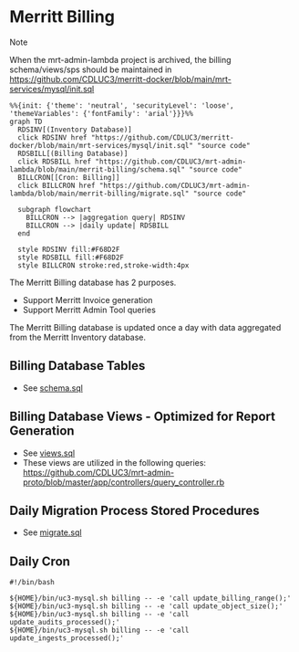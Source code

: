 # Merritt Billing

> [!NOTE]
> When the mrt-admin-lambda project is archived, the billing schema/views/sps should be maintained in 
> https://github.com/CDLUC3/merritt-docker/blob/main/mrt-services/mysql/init.sql

```mermaid
%%{init: {'theme': 'neutral', 'securityLevel': 'loose', 'themeVariables': {'fontFamily': 'arial'}}}%%
graph TD
  RDSINV[(Inventory Database)]
  click RDSINV href "https://github.com/CDLUC3/merritt-docker/blob/main/mrt-services/mysql/init.sql" "source code"
  RDSBILL[(Billing Database)]
  click RDSBILL href "https://github.com/CDLUC3/mrt-admin-lambda/blob/main/merrit-billing/schema.sql" "source code"
  BILLCRON[[Cron: Billing]]
  click BILLCRON href "https://github.com/CDLUC3/mrt-admin-lambda/blob/main/merrit-billing/migrate.sql" "source code"

  subgraph flowchart
    BILLCRON --> |aggregation query| RDSINV
    BILLCRON --> |daily update| RDSBILL
  end

  style RDSINV fill:#F68D2F
  style RDSBILL fill:#F68D2F
  style BILLCRON stroke:red,stroke-width:4px
```

The Merritt Billing database has 2 purposes.
- Support Merritt Invoice generation
- Support Merritt Admin Tool queries

The Merritt Billing database is updated once a day with data aggregated from the Merritt Inventory database.

## Billing Database Tables
- See [schema.sql](sql/schema.sql)

## Billing Database Views - Optimized for Report Generation
- See [views.sql](sql/views.sql)
- These views are utilized in the following queries: https://github.com/CDLUC3/mrt-admin-proto/blob/master/app/controllers/query_controller.rb

## Daily Migration Process Stored Procedures

- See [migrate.sql](sql/migrate.sql)

## Daily Cron
```
#!/bin/bash

${HOME}/bin/uc3-mysql.sh billing -- -e 'call update_billing_range();'
${HOME}/bin/uc3-mysql.sh billing -- -e 'call update_object_size();'
${HOME}/bin/uc3-mysql.sh billing -- -e 'call update_audits_processed();'
${HOME}/bin/uc3-mysql.sh billing -- -e 'call update_ingests_processed();'
```